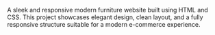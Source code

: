 A sleek and responsive modern furniture website built using HTML and CSS. This project showcases elegant design, clean layout, and a fully responsive structure suitable for a modern e-commerce experience.

